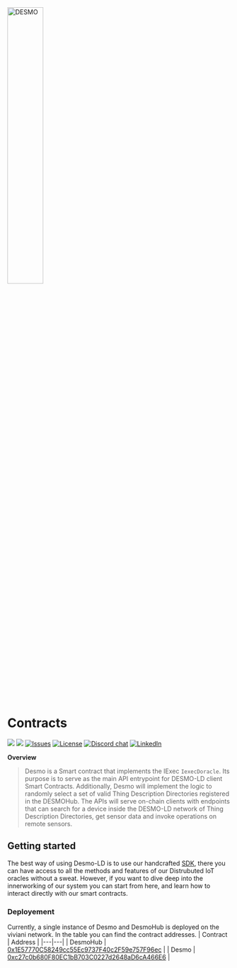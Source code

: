 <img src="https://github.com/vaimee/desmo/blob/main/imgs/desmo-logo.png" width="40%" alt='DESMO'/>

# Contracts

![](https://img.shields.io/badge/Ethereum-3C3C3D?style=flat-square&logo=Ethereum&logoColor=618bf3)
![](https://img.shields.io/badge/Solidity-^0.6.0-e6e6e6?style=flat-square&logo=solidity&logoColor=black?labelColor=e6e6e6)
<a href="https://github.com/vaimee/desmo-contracts/issues" target="_blank"><img src="https://img.shields.io/github/issues/vaimee/desmo-contracts.svg?style=flat-square" alt="Issues" /></a>
<a href="https://github.com/vaimee/desmo-contracts/blob/main/LICENSE" target="_blank"><img src="https://img.shields.io/github/license/vaimee/desmo-contracts.svg?style=flat-square" alt="License" /></a>
<a href="https://discord.gg/B7WZswnH" target="_blank"><img src="https://img.shields.io/badge/Discord-7289DA?style=flat-square&logo=discord&logoColor=white&label=desmo" alt="Discord chat" /></a>
<a href="https://www.linkedin.com/company/vaimee/" target="_blank"><img src="https://img.shields.io/badge/-LinkedIn-black.svg?style=flat-square&logo=linkedin&color=blue" alt="LinkedIn" /></a>

**Overview** 

> Desmo is a Smart contract that implements the IExec `IexecDoracle`. Its purpose is to serve as the main API entrypoint for DESMO-LD client Smart Contracts. Additionally, Desmo will implement the logic to randomly select a set of valid Thing Description Directories registered in the DESMOHub. The APIs will serve on-chain clients with endpoints that can search for a device inside the DESMO-LD network of Thing Description Directories, get sensor data and invoke operations on remote sensors.

## Getting started
The best way of using Desmo-LD is to use our handcrafted [SDK](https://github.com/vaimee/desmo-sdk), there you can have access to all the methods and features of our Distrubuted  IoT oracles without a sweat. However, if you want to dive deep into the innerworking of our system you can start from here, and learn how to interact directly with our smart contracts.
### Deployement

Currently, a single instance of Desmo and DesmoHub is deployed on the viviani network. In the table you can find the contract addresses. 
| Contract  | Address  | 
|---|---|
| DesmoHub  | [0x1E57770C58249cc55Ec9737F40c2F59e757F96ec](https://blockscout-viviani.iex.ec/address/0x1E57770C58249cc55Ec9737F40c2F59e757F96ec/transactions)  |
| Desmo | [0xc27c0b680F80EC1bB703C0227d2648aD6cA466E6](https://blockscout-viviani.iex.ec/address/0xc27c0b680F80EC1bB703C0227d2648aD6cA466E6/transactions)  |
